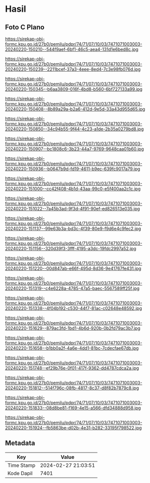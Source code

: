 # Hasil

## Foto C Plano

https://sirekap-obj-formc.kpu.go.id/27b0/pemilu/pdpr/74/71/07/10/03/7471071003003-20240220-150210--544f9aef-6bf1-46c5-aea4-131d1e6bed8c.jpg

https://sirekap-obj-formc.kpu.go.id/27b0/pemilu/pdpr/74/71/07/10/03/7471071003003-20240220-150239--2211bcef-37a3-4eee-8ed4-7c3e98fb076d.jpg

https://sirekap-obj-formc.kpu.go.id/27b0/pemilu/pdpr/74/71/07/10/03/7471071003003-20240220-150345--b6aa3809-016f-4bd8-b560-6bf727133a99.jpg

https://sirekap-obj-formc.kpu.go.id/27b0/pemilu/pdpr/74/71/07/10/03/7471071003003-20240220-150408--8b89a29a-b2a6-412d-9e5d-33a43d955d65.jpg

https://sirekap-obj-formc.kpu.go.id/27b0/pemilu/pdpr/74/71/07/10/03/7471071003003-20240220-150850--34c94b55-9f44-4c23-a1de-2b35a0279bd8.jpg

https://sirekap-obj-formc.kpu.go.id/27b0/pemilu/pdpr/74/71/07/10/03/7471071003003-20240220-150907--bc1808c6-3b23-44a7-9769-9648caa01b60.jpg

https://sirekap-obj-formc.kpu.go.id/27b0/pemilu/pdpr/74/71/07/10/03/7471071003003-20240220-150936--b0647b9d-fd19-4611-b9ec-639fc9017a79.jpg

https://sirekap-obj-formc.kpu.go.id/27b0/pemilu/pdpr/74/71/07/10/03/7471071003003-20240220-151000--cc42f408-4b1d-43aa-99c0-e5f400aa2c1c.jpg

https://sirekap-obj-formc.kpu.go.id/27b0/pemilu/pdpr/74/71/07/10/03/7471071003003-20240220-151022--7a45b3ad-9f3d-4f91-90ef-ed826513e035.jpg

https://sirekap-obj-formc.kpu.go.id/27b0/pemilu/pdpr/74/71/07/10/03/7471071003003-20240220-151137--99e63b3a-bd3c-4f39-80e9-f9d6e4c9fec2.jpg

https://sirekap-obj-formc.kpu.go.id/27b0/pemilu/pdpr/74/71/07/10/03/7471071003003-20240220-151156--320d39f3-3fff-4195-a3dc-19fdc2997a52.jpg

https://sirekap-obj-formc.kpu.go.id/27b0/pemilu/pdpr/74/71/07/10/03/7471071003003-20240220-151220--00d847ab-e66f-495d-8d36-9e41767fe431.jpg

https://sirekap-obj-formc.kpu.go.id/27b0/pemilu/pdpr/74/71/07/10/03/7471071003003-20240220-151319--c4e6228a-4785-47a5-baec-5567589ff25f.jpg

https://sirekap-obj-formc.kpu.go.id/27b0/pemilu/pdpr/74/71/07/10/03/7471071003003-20240220-151338--4f04b192-c530-44f7-81ac-c02648e48592.jpg

https://sirekap-obj-formc.kpu.go.id/27b0/pemilu/pdpr/74/71/07/10/03/7471071003003-20240220-151629--879ac3fd-1bd1-4b6d-920b-0b2fd79ac3b7.jpg

https://sirekap-obj-formc.kpu.go.id/27b0/pemilu/pdpr/74/71/07/10/03/7471071003003-20240220-151658--b1bb0a2f-4a6e-4dd1-81bc-7cdecfae67db.jpg

https://sirekap-obj-formc.kpu.go.id/27b0/pemilu/pdpr/74/71/07/10/03/7471071003003-20240220-151748--ef29b76e-0f01-417f-9362-dd4787cdca2a.jpg

https://sirekap-obj-formc.kpu.go.id/27b0/pemilu/pdpr/74/71/07/10/03/7471071003003-20240220-151812--514f796c-08fb-4817-8c37-d8f82b7879c8.jpg

https://sirekap-obj-formc.kpu.go.id/27b0/pemilu/pdpr/74/71/07/10/03/7471071003003-20240220-151833--08d8be81-f169-4e15-a566-dfd34888d958.jpg

https://sirekap-obj-formc.kpu.go.id/27b0/pemilu/pdpr/74/71/07/10/03/7471071003003-20240220-151924--fb5863be-d02b-4e31-b282-33195f798522.jpg


## Metadata

| Key        | Value               |
| ---------- | ------------------- |
| Time Stamp | 2024-02-27 21:03:51 |
| Kode Dapil | 7401                |



